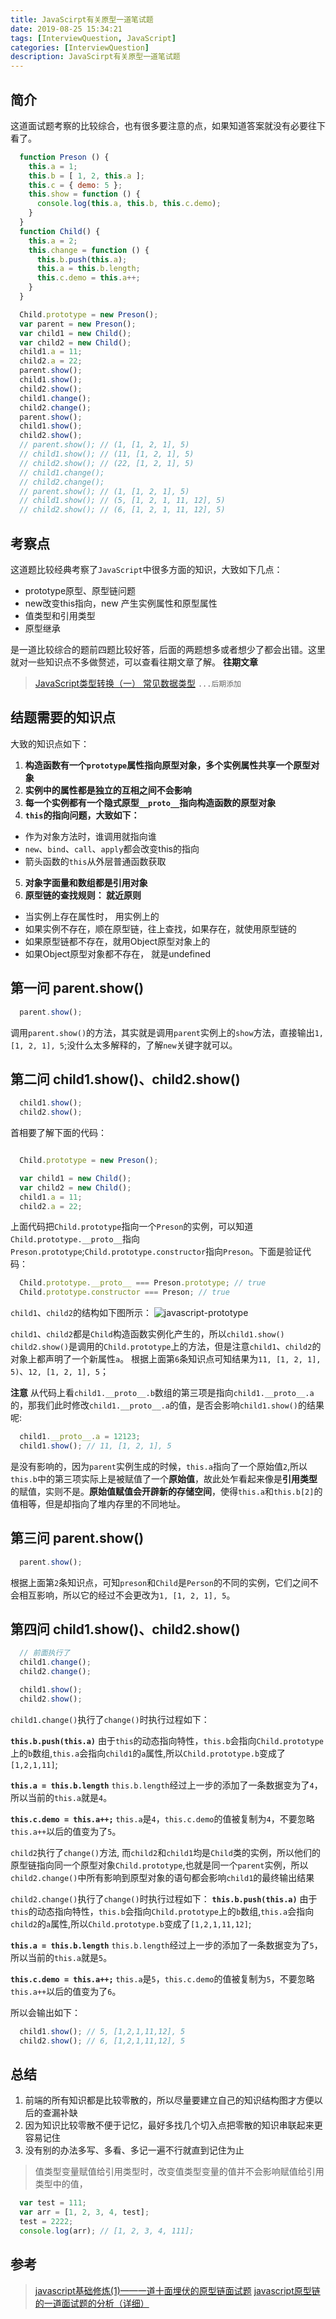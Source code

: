 ```yaml
---
title: JavaScirpt有关原型一道笔试题
date: 2019-08-25 15:34:21
tags: [InterviewQuestion, JavaScript]
categories: [InterviewQuestion]
description: JavaScirpt有关原型一道笔试题
---
```

## 简介
这道面试题考察的比较综合，也有很多要注意的点，如果知道答案就没有必要往下看了。
```javascript
  function Preson () {
    this.a = 1;
    this.b = [ 1, 2, this.a ];
    this.c = { demo: 5 };
    this.show = function () {
      console.log(this.a, this.b, this.c.demo);
    }
  }
  function Child() {
    this.a = 2;
    this.change = function () {
      this.b.push(this.a);
      this.a = this.b.length;
      this.c.demo = this.a++;
    }
  }

  Child.prototype = new Preson();
  var parent = new Preson();
  var child1 = new Child();
  var child2 = new Child();
  child1.a = 11;
  child2.a = 22;
  parent.show();
  child1.show();
  child2.show();
  child1.change();
  child2.change();
  parent.show();
  child1.show();
  child2.show();
  // parent.show(); // (1, [1, 2, 1], 5)
  // child1.show(); // (11, [1, 2, 1], 5)
  // child2.show(); // (22, [1, 2, 1], 5)
  // child1.change();
  // child2.change();
  // parent.show(); // (1, [1, 2, 1], 5)
  // child1.show(); // (5, [1, 2, 1, 11, 12], 5)
  // child2.show(); // (6, [1, 2, 1, 11, 12], 5)
```
## 考察点
这道题比较经典考察了`JavaScript`中很多方面的知识，大致如下几点：
- prototype原型、原型链问题
- new改变this指向，new 产生实例属性和原型属性
- 值类型和引用类型
- 原型继承

是一道比较综合的题前四题比较好答，后面的两题想多或者想少了都会出错。这里就对一些知识点不多做赘述，可以查看往期文章了解。
**往期文章**
> [JavaScript类型转换（一） 常见数据类型](/blog/javascript/javascript-Type-conversion.html)
`...后期添加`

## 结题需要的知识点
大致的知识点如下：
1. **构造函数有一个`prototype`属性指向原型对象，多个实例属性共享一个原型对象**
2. **实例中的属性都是独立的互相之间不会影响**
3. **每一个实例都有一个隐式原型`__proto__`指向构造函数的原型对象**
4. **`this`的指向问题，大致如下：**
  - 作为对象方法时，谁调用就指向谁
  - `new`、`bind`、`call`、`apply`都会改变this的指向
  - 箭头函数的`this`从外层普通函数获取
5. **对象字面量和数组都是引用对象**
6. **原型链的查找规则：  就近原则**
  - 当实例上存在属性时， 用实例上的
  - 如果实例不存在，顺在原型链，往上查找，如果存在，就使用原型链的
  - 如果原型链都不存在，就用Object原型对象上的
  - 如果Object原型对象都不存在， 就是undefined

## 第一问 parent.show()
```javascript
  parent.show();
```
调用`parent.show()`的方法，其实就是调用`parent`实例上的`show`方法，直接输出`1, [1, 2, 1], 5`;没什么太多解释的，了解`new`关键字就可以。

## 第二问 child1.show()、child2.show()
```javascript
  child1.show();
  child2.show();
```
首相要了解下面的代码：
```javascript

  Child.prototype = new Preson();

  var child1 = new Child();
  var child2 = new Child();
  child1.a = 11;
  child2.a = 22;
```
上面代码把`Child.prototype`指向一个`Preson`的实例，可以知道`Child.prototype.__proto__`指向`Preson.prototype`;`Child.prototype.constructor`指向`Preson`。下面是验证代码：
```javascript
  Child.prototype.__proto__ === Preson.prototype; // true
  Child.prototype.constructor === Preson; // true
```
`child1`、`child2`的结构如下图所示：
![javascript-prototype](../../images/interviewquestion/javascript-prototype-1-1.png)

`child1`、`child2`都是`Child`构造函数实例化产生的，所以`child1.show() child2.show()`是调用的`Child.prototype`上的方法，但是注意`child1`、`child2`的对象上都声明了一个新属性`a`。
根据上面第`6`条知识点可知结果为`11, [1, 2, 1], 5)`、`12, [1, 2, 1], 5`；

**注意**
从代码上看`child1.__proto__.b`数组的第三项是指向`child1.__proto__.a`的，那我们此时修改`child1.__proto__.a`的值，是否会影响`child1.show()`的结果呢:
```javascript
  child1.__proto__.a = 12123;
  child1.show(); // 11, [1, 2, 1], 5
```
是没有影响的，因为`parent`实例生成的时候，`this.a`指向了一个原始值`2`,所以`this.b`中的第三项实际上是被赋值了一个**原始值**，故此处乍看起来像是**引用类型**的赋值，实则不是。**原始值赋值会开辟新的存储空间**，使得`this.a`和`this.b[2]`的值相等，但是却指向了堆内存里的不同地址。

## 第三问 parent.show()
```javascript
  parent.show();
```
根据上面第`2`条知识点，可知`preson`和`Child`是`Person`的不同的实例，它们之间不会相互影响，所以它的经过不会更改为`1, [1, 2, 1], 5`。

## 第四问 child1.show()、child2.show()
```javascript
  // 前面执行了
  child1.change();
  child2.change();

  child1.show();
  child2.show();
```

`child1.change()`执行了`change()`时执行过程如下：

**`this.b.push(this.a)`**
由于`this`的动态指向特性，`this.b`会指向`Child.prototype`上的`b`数组,`this.a`会指向`child1`的`a`属性,所以`Child.prototype.b`变成了`[1,2,1,11]`;

**`this.a = this.b.length`**
`this.b.length`经过上一步的添加了一条数据变为了`4`，所以当前的`this.a`就是`4`。

**`this.c.demo = this.a++;`**
`this.a`是`4`，`this.c.demo`的值被复制为`4`，不要忽略`this.a++`以后的值变为了`5`。

`child2`执行了`change()`方法, 而`child2`和`child1`均是`Child`类的实例，所以他们的原型链指向同一个原型对象`Child.prototype`,也就是同一个`parent`实例，所以`child2.change()`中所有影响到原型对象的语句都会影响`child1`的最终输出结果

`child2.change()`执行了`change()`时执行过程如下：
**`this.b.push(this.a)`**
由于`this`的动态指向特性，`this.b`会指向`Child.prototype`上的`b`数组,`this.a`会指向`child2`的`a`属性,所以`Child.prototype.b`变成了`[1,2,1,11,12]`;

**`this.a = this.b.length`**
`this.b.length`经过上一步的添加了一条数据变为了`5`，所以当前的`this.a`就是`5`。

**`this.c.demo = this.a++;`**
`this.a`是`5`，`this.c.demo`的值被复制为`5`，不要忽略`this.a++`以后的值变为了`6`。

所以会输出如下：
```javascript
  child1.show(); // 5, [1,2,1,11,12], 5
  child2.show(); // 6, [1,2,1,11,12], 5
```

## 总结
1. 前端的所有知识都是比较零散的，所以尽量要建立自己的知识结构图才方便以后的查漏补缺
2. 因为知识比较零散不便于记忆，最好多找几个切入点把零散的知识串联起来更容易记住
3. 没有别的办法多写、多看、多记一遍不行就直到记住为止

> 值类型变量赋值给引用类型时，改变值类型变量的值并不会影响赋值给引用类型中的值，
```javascript
  var test = 111;
  var arr = [1, 2, 3, 4, test];
  test = 2222;
  console.log(arr); // [1, 2, 3, 4, 111];
```

## 参考
> [javascript基础修炼(1)——一道十面埋伏的原型链面试题](https://www.cnblogs.com/dashnowords/p/9404237.html)
> [javascript原型链的一道面试题的分析（详细）](https://www.php.cn/js-tutorial-410582.html)